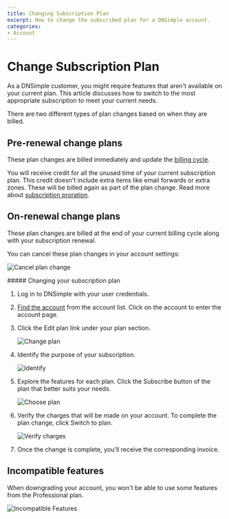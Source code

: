 ```yaml
---
title: Changing Subscription Plan
excerpt: How to change the subscribed plan for a DNSimple account.
categories:
- Account
---
```


# Change Subscription Plan

As a DNSimple customer, you might require features that aren't available on your current plan. This article discusses how to switch to the most appropriate subscription to meet your current needs.

There are two different types of plan changes based on when they are billed.

## Pre-renewal change plans

These plan changes are billed immediately and update the [billing cycle](/articles/yearly-billing).

You will receive credit for all the unused time of your current subscription plan. This credit doesn't include extra items like email forwards or extra zones. These will be billed again as part of the plan change. Read more about [subscription proration](/articles/understanding-invoice).

## On-renewal change plans

These plan changes are billed at the end of your current billing cycle along with your subscription renewal.

You can cancel these plan changes in your account settings:

![Cancel plan change](/files/account-billing-cancel-plan-change.png)

<div class="section-steps" markdown="1">
##### Changing your subscription plan

1.  Log in to DNSimple with your user credentials.
1.  [Find the account](https://dnsimple.com/user) from the account list. Click on the account to enter the account page.
1.  Click the <label>Edit plan</label> link under your plan section.

    ![Change plan](/files/account-billing-change-plan-link.png)

1.  Identify the purpose of your subscription.

    ![Identify](/files/change-plan-2.png)

1.  Explore the features for each plan. Click the <label>Subscribe</label> button of the plan that better suits your needs.

    ![Choose plan](/files/change-plan-4.png)

1.  Verify the charges that will be made on your account. To complete the plan change, click <label>Switch to plan</label>.

    ![Verify charges](/files/change-plan-3.png)

1.  Once the change is complete, you'll receive the corresponding invoice.

</div>

## Incompatible features

When downgrading your account, you won't be able to use some features from the Professional plan.

![Incompatible Features](/files/account-billing-incompatible-features.png)

